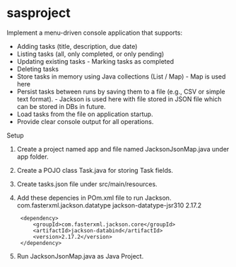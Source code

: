 # sasproject
Implement a menu-driven console application that supports: 
- Adding tasks (title, description, due date)
- Listing tasks (all, only completed, or only pending)
- Updating existing tasks - Marking tasks as completed
- Deleting tasks
- Store tasks in memory using Java collections (List / Map) - Map is used here
- Persist tasks between runs by saving them to a file (e.g., CSV or simple text format). - Jackson is used here with file stored in JSON file which can be stored in DBs in future.
- Load tasks from the file on application startup.
- Provide clear console output for all operations.


Setup
1. Create a project named app and file named JacksonJsonMap.java under app folder.
2. Create a POJO class Task.java for storing Task fields.
3. Create tasks.json file under src/main/resources.
4. Add these depencies in POm.xml file to run Jackson.
    <dependencies>
		<dependency>
			<groupId>com.fasterxml.jackson.datatype</groupId>
			<artifactId>jackson-datatype-jsr310</artifactId>
			<version>2.17.2</version>
		</dependency>
	 	
		<dependency>
			<groupId>com.fasterxml.jackson.core</groupId>
			<artifactId>jackson-databind</artifactId>
			<version>2.17.2</version>
		</dependency>

	</dependencies>
6. Run JacksonJsonMap.java as Java Project.

